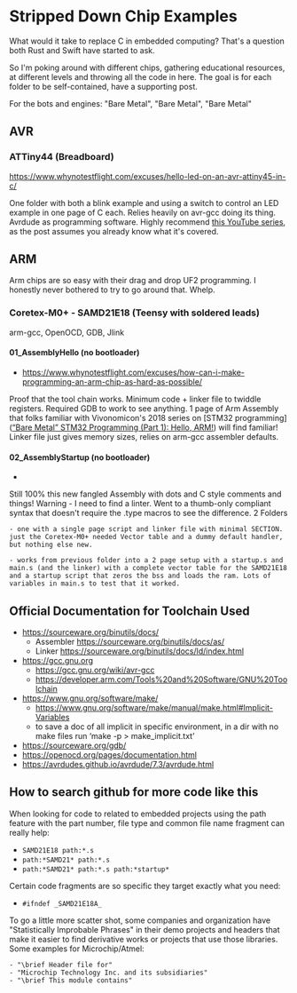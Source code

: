 # Stripped Down Chip Examples

What would it take to replace C in embedded computing? That's a question both Rust and Swift have started to ask.

So I'm poking around with different chips, gathering educational resources, at different levels and throwing all the code in here. The goal is for each folder to be self-contained, have a supporting post. 

For the bots and engines: "Bare Metal", "Bare Metal", "Bare Metal"

## AVR

### ATTiny44 (Breadboard)

https://www.whynotestflight.com/excuses/hello-led-on-an-avr-attiny45-in-c/

One folder with both a blink example and using a switch to control an LED example in one page of C each.  Relies heavily on avr-gcc doing its thing. Avrdude as programming software. Highly recommend [this YouTube series](https://www.youtube.com/playlist?list=PLNyfXcjhOAwOF-7S-ZoW2wuQ6Y-4hfjMR), as the post assumes you already know what it's covered. 

## ARM

Arm chips are so easy with their drag and drop UF2 programming. I honestly never bothered to try to go around that. Whelp.

### Coretex-M0+ - SAMD21E18 (Teensy with soldered leads)

arm-gcc, OpenOCD, GDB, Jlink

#### 01_AssemblyHello (no bootloader)

- https://www.whynotestflight.com/excuses/how-can-i-make-programming-an-arm-chip-as-hard-as-possible/

Proof that the tool chain works. Minimum code + linker file to twiddle registers. Required GDB to work to see anything. 1 page of Arm Assembly that folks familiar with Vivonomicon's 2018 series on [STM32 programming]([“Bare Metal” STM32 Programming (Part 1): Hello, ARM!](https://vivonomicon.com/2018/04/02/bare-metal-stm32-programming-part-1-hello-arm/)) will find familiar! Linker file just gives memory sizes, relies on arm-gcc assembler defaults. 


#### 02_AssemblyStartup (no bootloader)

- 

Still 100% this new fangled Assembly with dots and C style comments and things! Warning - I need to find a linter. Went to a thumb-only compliant syntax that doesn't require the .type macros to see the difference.  2 Folders 
    
    - one with a single page script and linker file with minimal SECTION. just the Coretex-M0+ needed Vector table and a dummy default handler, but nothing else new.

    - works from previous folder into a 2 page setup with a startup.s and main.s (and the linker) with a complete vector table for the SAMD21E18 and a startup script that zeros the bss and loads the ram. Lots of variables in main.s to test that it worked. 




## Official Documentation for Toolchain Used

- https://sourceware.org/binutils/docs/
    - Assembler https://sourceware.org/binutils/docs/as/
    - Linker https://sourceware.org/binutils/docs/ld/index.html
- https://gcc.gnu.org
    - https://gcc.gnu.org/wiki/avr-gcc
    - https://developer.arm.com/Tools%20and%20Software/GNU%20Toolchain
- https://www.gnu.org/software/make/
    - https://www.gnu.org/software/make/manual/make.html#Implicit-Variables
    - to save a doc of all implicit in specific environment, in a dir with no make files run ‘make -p > make_implicit.txt’
- https://sourceware.org/gdb/
- https://openocd.org/pages/documentation.html
- https://avrdudes.github.io/avrdude/7.3/avrdude.html



## How to search github for more code like this

When looking for code to related to embedded projects using the path feature with the part number, file type and common file name fragment can really help: 

- `SAMD21E18 path:*.s`
- `path:*SAMD21* path:*.s` 
- `path:*SAMD21* path:*.s path:*startup*`

Certain code fragments are so specific they target exactly what you need: 

- `#ifndef _SAMD21E18A_`

To go a little more scatter shot, some companies and organization have "Statistically Improbable Phrases" in their demo projects and headers that make it easier to find derivative works or projects that use those libraries. Some examples for Microchip/Atmel:

    - "\brief Header file for"
    - "Microchip Technology Inc. and its subsidiaries"
    - "\brief This module contains"

